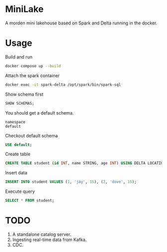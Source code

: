 # MiniLake
A morden mini lakehouse based on Spark and Delta running in the docker.

# Usage
Build and run
```bash
docker compose up --build
```

Attach the spark container
```bash
docker exec -it spark-delta /opt/spark/bin/spark-sql
```

Show schema first

```SQL
SHOW SCHEMAS;
```

You should get a default schema.
```
namespace
default
```

Checkout default schema
```SQL
USE default;
```

Create table
```SQL
CREATE TABLE student (id INT, name STRING, age INT) USING DELTA LOCATION 's3://warehouse/student' TBLPROPERTIES (delta.enableChangeDataFeed = true);
```

Insert data
```SQL
INSERT INTO student VALUES (1, 'jay', 15), (2, 'dove', 15);
```

Execute query
```SQL
SELECT * FROM student;
```

# TODO
1. A standalone catalog server.
2. Ingesting real-time data from Kafka.
3. CDC.
